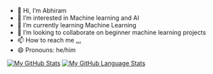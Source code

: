 - 👋 Hi, I’m Abhiram
- 👀 I’m interested in Machine learning and AI 
- 🌱 I’m currently learning Machine Learning
- 💞️ I’m looking to collaborate on beginner machine learning projects
- 📫 How to reach me [...](https://www.instagram.com/rizzzmaxxing/)
- 😄 Pronouns: he/him

<!---
abhiram-k-2223/abhiram-k-2223 is a ✨ special ✨ repository because its `README.md` (this file) appears on your GitHub profile.
You can click the Preview link to take a look at your changes.
--->
[![My GitHub Stats](https://github-readme-stats.vercel.app/api/?username=abhiram-k-2223&count_private=true&theme=tokyonight&showicons=true)]()
[![My GitHub Language Stats](https://github-readme-stats.vercel.app/api/top-langs/?username=abhiram-k-2223&langs_count=5&theme=tokyonight)]()
